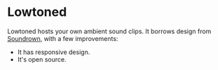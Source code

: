 
Lowtoned
========

Lowtoned hosts your own ambient sound clips.  It borrows design from [Soundrown](http://soundrown.com/), with a few improvements:

* It has responsive design.
* It's open source.
